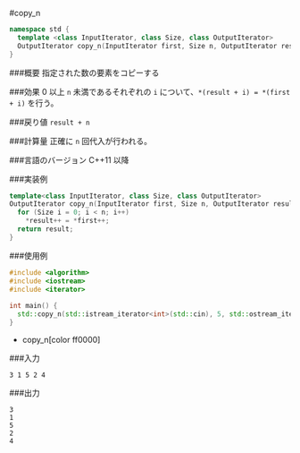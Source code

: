 #copy_n

```cpp
namespace std {
  template <class InputIterator, class Size, class OutputIterator>
  OutputIterator copy_n(InputIterator first, Size n, OutputIterator result);
}
```

###概要
指定された数の要素をコピーする

###効果
0 以上 `n` 未満であるそれぞれの `i` について、`*(result + i) = *(first + i)` を行う。

###戻り値
`result + n`

###計算量
正確に `n` 回代入が行われる。

###言語のバージョン
C++11 以降

###実装例
```cpp
template<class InputIterator, class Size, class OutputIterator>
OutputIterator copy_n(InputIterator first, Size n, OutputIterator result) {
  for (Size i = 0; i < n; i++)
    *result++ = *first++;
  return result;
}
```

###使用例
```cpp
#include <algorithm>
#include <iostream>
#include <iterator>
 
int main() {
  std::copy_n(std::istream_iterator<int>(std::cin), 5, std::ostream_iterator<int>(std::cout, "\n"));
}
```
* copy_n[color ff0000]

###入力
```
3 1 5 2 4
```

###出力
```
3
1
5
2
4
```

